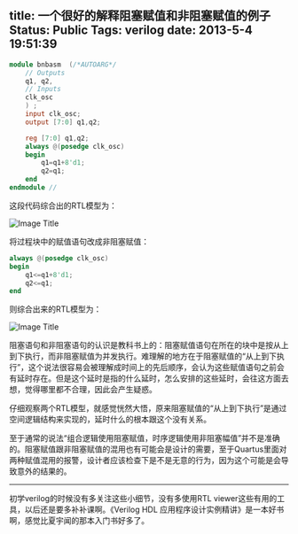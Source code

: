 title: 一个很好的解释阻塞赋值和非阻塞赋值的例子
Status: Public
Tags: verilog
date: 2013-5-4 19:51:39
---

```verilog
module bnbasm  (/*AUTOARG*/
	// Outputs
	q1, q2,
	// Inputs
	clk_osc
	) ;
	input clk_osc;
	output [7:0] q1,q2;

	reg [7:0] q1,q2;
	always @(posedge clk_osc)
	begin
		q1=q1+8'd1;
		q2=q1;
	end
endmodule //
```

<!--more-->

这段代码综合出的RTL模型为：

![Image Title](/article_pics/blk_rtl.png)

将过程块中的赋值语句改成非阻塞赋值：

```verilog
always @(posedge clk_osc)
begin
	q1<=q1+8'd1;
	q2<=q1;
end
```

则综合出来的RTL模型为：

![Image Title](/article_pics/nonblk_rtl.png)

阻塞语句和非阻塞语句的认识是教科书上的：阻塞赋值语句在所在的块中是按从上到下执行，而非阻塞赋值为并发执行。难理解的地方在于阻塞赋值的“从上到下执行”，这个说法很容易会被理解成时间上的先后顺序，会认为这些赋值语句之前会有延时存在。但是这个延时是指的什么延时，怎么安排的这些延时，会往这方面去想，觉得哪里都不合理，因此会产生疑惑。

仔细观察两个RTL模型，就感觉恍然大悟，原来阻塞赋值的“从上到下执行”是通过空间逻辑结构来实现的，延时什么的根本跟这个没有关系。

至于通常的说法“组合逻辑使用阻塞赋值，时序逻辑使用非阻塞幅值”并不是准确的。阻塞赋值跟非阻塞赋值的混用也有可能会是设计的需要，至于Quartus里面对两种赋值混用的报警，设计者应该检查下是不是无意的行为，因为这个可能是会导致意外的结果的。



-----
初学verilog的时候没有多关注这些小细节，没有多使用RTL viewer这些有用的工具，以后还是要多补补课啊。《Verilog HDL 应用程序设计实例精讲》是一本好书啊，感觉比夏宇闻的那本入门书好多了。







